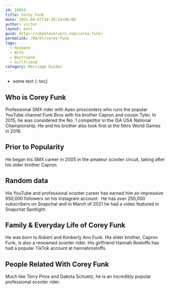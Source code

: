 ```yaml
---
id: 16854
title: Corey Funk
date: 2021-04-07T18:39:23+00:00
author: victor
layout: post
guid: https://ukdataservers.com/corey-funk/
permalink: /04/07/corey-funk
tags:
  - Husband
  - Wife
  - Boyfriend
  - Girlfriend
category: Marriage Guides
---
```


* some text
{: toc}


## Who is Corey Funk



Professional SMX rider with Apex proscooters who runs the popular YouTube channel Funk Bros with his brother Capron and cousin Tyler. In 2015, he was considered the No. 1 competitor in the ISA USA National Championship. He and his brother also took first at the Nitro World Games in 2016. 

                
                
                
## Prior to Popularity



He began his SMX career in 2005 in the amateur scooter circuit, taking after his older brother Capron.

                
                
                
## Random data



His YouTube and professional scooter career has earned him an impressive 950,000 followers on his Instagram account.  He has over 250,000 subscribers on Snapchat and in March of 2021 he had a video featured in Snapchat Spotlight.

                
                
                
## Family & Everyday Life of Corey Funk



He was born to Robert and Kimberly Ann Funk. His elder brother, Capron Funk, is also a renowned scooter rider. His girlfriend Hannah Roeloffs has had a popular TikTok account at hannahroeloffs.

                
                
                
## People Related With Corey Funk



Much like Terry Price and Dakota Schuetz, he is an incredibly popular professional scooter rider.

                
              
            
          
          
          